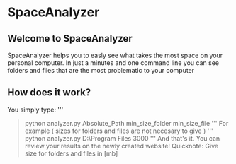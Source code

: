 # SpaceAnalyzer

## Welcome to SpaceAnalyzer
SpaceAnalyzer helps you to easly see what takes the most space on your personal computer. In just a minutes and one command line you can see folders and files that are the most problematic to your computer

## How does it work?
You simply type:
'''
>python analyzer.py Absolute_Path min_size_folder min_size_file
'''
For example ( sizes for folders and files are not necesary to give )
'''
>python analyzer.py D:\Program Files 3000
'''
And that's it. You can review your results on the newly created website!
Quicknote: Give size for folders and files in [mb]